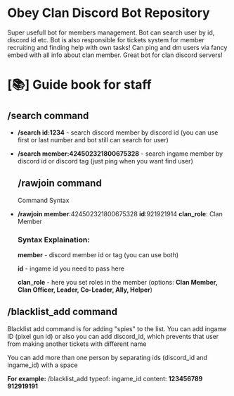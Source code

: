 <h1>Obey Clan Discord Bot Repository</h1>

<p>Super usefull bot for members management. Bot can search user by id, discord id etc. Bot is also responsible for tickets system for member recruiting and finding help with own tasks! Can ping and dm users via fancy embed with all info about clan member. Great bot for clan discord servers!</p>

<h1>[📚] Guide book for staff</h1>

<h2>/search command</h2>
  <ul>
    <li><b>/search id:1234</b> - search discord member by discord id (you can use first or last number and bot still can search for user)</li>
    <p></p>
    <li><b>/search member:424502321800675328</b> - search ingame member by discord id or discord tag (just ping when you want find user)</li>
  </ul>
<ul>
  <h2>/rawjoin command</h2>
    <p>Command Syntax</p>
    <li><b>/rawjoin</b> <b>member</b>:424502321800675328 <b>id</b>:921921914 <b>clan_role</b>: Clan Member</li>
  <h3>Syntax Explaination:</h3>
    <p><b>member</b> - discord member id or tag (you can use both)</p>
    <p><b>id</b> - ingame id you need to pass here</p>
    <p><b>clan_role</b> - here you set roles in the member (options: <b>Clan Member, Clan Officer, Leader, Co-Leader, Ally, Helper</b>)</p>
</ul>
<h2>/blacklist_add command</h2>
  <p>Blacklist add command is for adding "spies" to the list. You can add ingame ID (pixel gun id) or also you can add discord_id, which prevents that user from making another tickets with different name</p>
  <p>You can add more than one person by separating ids (discord_id and ingame_id) with a space</p>
  <p><b>For example:</b> /blacklist_add typeof: ingame_id content: <b>123456789 912919191</b></p>

